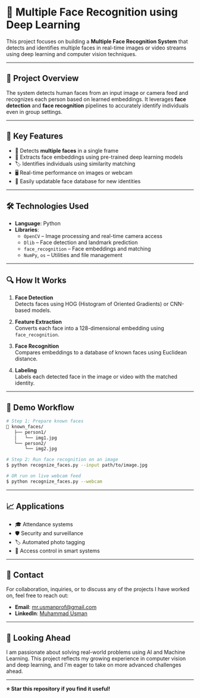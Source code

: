 # 👥 Multiple Face Recognition using Deep Learning

This project focuses on building a **Multiple Face Recognition System** that detects and identifies multiple faces in real-time images or video streams using deep learning and computer vision techniques.

---

## 🧠 Project Overview

The system detects human faces from an input image or camera feed and recognizes each person based on learned embeddings. It leverages **face detection** and **face recognition** pipelines to accurately identify individuals even in group settings.

---

## 📌 Key Features

- 📸 Detects **multiple faces** in a single frame  
- 🧬 Extracts face embeddings using pre-trained deep learning models  
- 🏷️ Identifies individuals using similarity matching  
- 🖥️ Real-time performance on images or webcam  
- 🔁 Easily updatable face database for new identities  

---

## 🛠️ Technologies Used

- **Language**: Python  
- **Libraries**:  
  - `OpenCV` – Image processing and real-time camera access  
  - `Dlib` – Face detection and landmark prediction  
  - `face_recognition` – Face embeddings and matching  
  - `NumPy`, `os` – Utilities and file management  

---

## 🔍 How It Works

1. **Face Detection**  
   Detects faces using HOG (Histogram of Oriented Gradients) or CNN-based models.

2. **Feature Extraction**  
   Converts each face into a 128-dimensional embedding using `face_recognition`.

3. **Face Recognition**  
   Compares embeddings to a database of known faces using Euclidean distance.

4. **Labeling**  
   Labels each detected face in the image or video with the matched identity.

---

## 🧪 Demo Workflow

```bash
# Step 1: Prepare known faces
📁 known_faces/
   ├── person1/
   │   └── img1.jpg
   └── person2/
       └── img2.jpg

# Step 2: Run face recognition on an image
$ python recognize_faces.py --input path/to/image.jpg

# OR run on live webcam feed
$ python recognize_faces.py --webcam
```

---

## 📈 Applications

- 🎓 Attendance systems  
- 🛡️ Security and surveillance  
- 🏷️ Automated photo tagging  
- 🔐 Access control in smart systems  

---

## 🤝 Contact

For collaboration, inquiries, or to discuss any of the projects I have worked on, feel free to reach out:

- **Email**: [mr.usmanprof@gmail.com](mailto:mr.usmanprof@gmail.com)  
- **LinkedIn**: [Muhammad Usman](https://www.linkedin.com/in/muhammad-usman-freelance)

---

## 🔮 Looking Ahead

I am passionate about solving real-world problems using AI and Machine Learning. This project reflects my growing experience in computer vision and deep learning, and I'm eager to take on more advanced challenges ahead.

---

**⭐ Star this repository if you find it useful!**
